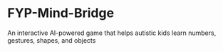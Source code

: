 # FYP-Mind-Bridge
An interactive AI-powered game that helps autistic kids learn numbers, gestures, shapes, and objects
